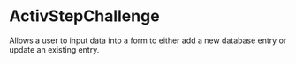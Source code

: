 # ActivStepChallenge

Allows a user to input data into a form to either add a new database entry or update an existing entry.
